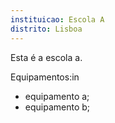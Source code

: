 ```yaml
---
instituicao: Escola A
distrito: Lisboa
---
```


Esta é a escola a.

Equipamentos:in

- equipamento a;
- equipamento b;